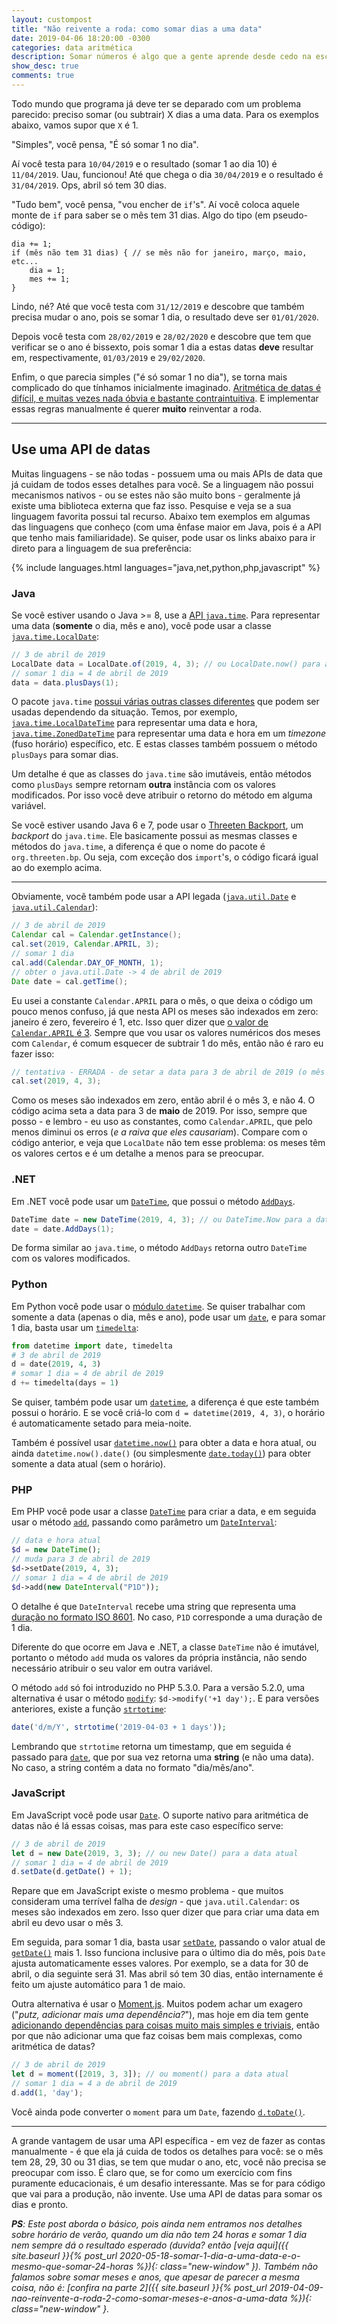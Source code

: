 ```yaml
---
layout: custompost
title: "Não reivente a roda: como somar dias a uma data"
date: 2019-04-06 18:20:00 -0300
categories: data aritmética
description: Somar números é algo que a gente aprende desde cedo na escola e é uma das operações matemáticas mais fáceis que existem. E quando precisamos fazer um programa que soma dias a uma data, achamos que será igualmente fácil. Mas a aritmética de datas esconde várias armadilhas...
show_desc: true
comments: true
---
```


Todo mundo que programa já deve ter se deparado com um problema parecido: preciso somar (ou subtrair) X dias a uma data. Para os exemplos abaixo, vamos supor que `X` é 1.

"Simples", você pensa, "É só somar 1 no dia".

Aí você testa para `10/04/2019` e o resultado (somar 1 ao dia 10) é `11/04/2019`. Uau, funcionou! Até que chega o dia `30/04/2019` e o resultado é `31/04/2019`. Ops, abril só tem 30 dias.

"Tudo bem", você pensa, "vou encher de `if`'s". Aí você coloca aquele monte de `if` para saber se o mês tem 31 dias. Algo do tipo (em pseudo-código):

```
dia += 1;
if (mês não tem 31 dias) { // se mês não for janeiro, março, maio, etc...
    dia = 1;
    mes += 1;
}
```

Lindo, né? Até que você testa com `31/12/2019` e descobre que também precisa mudar o ano, pois se somar 1 dia, o resultado deve ser `01/01/2020`.

Depois você testa com `28/02/2019` e `28/02/2020` e descobre que tem que verificar se o ano é bissexto, pois somar 1 dia a estas datas **deve** resultar em, respectivamente, `01/03/2019` e `29/02/2020`.

Enfim, o que parecia simples ("é só somar 1 no dia"), se torna mais complicado do que tínhamos inicialmente imaginado. [Aritmética de datas é difícil, e muitas vezes nada óbvia e bastante contraintuitiva](https://codeblog.jonskeet.uk/2010/12/01/the-joys-of-date-time-arithmetic/). E implementar essas regras manualmente é querer **muito** reinventar a roda.

---
## Use uma API de datas

Muitas linguagens - se não todas - possuem uma ou mais APIs de data que já cuidam de todos esses detalhes para você. Se a linguagem não possui mecanismos nativos - ou se estes não são muito bons - geralmente já existe uma biblioteca externa que faz isso. Pesquise e veja se a sua linguagem favorita possui tal recurso. Abaixo tem exemplos em algumas das linguagens que conheço (com uma ênfase maior em Java, pois é a API que tenho mais familiaridade). Se quiser, pode usar os links abaixo para ir direto para a linguagem de sua preferência:

{% include languages.html languages="java,net,python,php,javascript" %}

### Java

Se você estiver usando o Java >= 8, use a [API `java.time`](https://docs.oracle.com/javase/8/docs/api/java/time/package-summary.html). Para representar uma data (**somente** o dia, mês e ano), você pode usar a classe [`java.time.LocalDate`](https://docs.oracle.com/javase/8/docs/api/java/time/LocalDate.html):

```java
// 3 de abril de 2019
LocalDate data = LocalDate.of(2019, 4, 3); // ou LocalDate.now() para a data atual
// somar 1 dia = 4 de abril de 2019
data = data.plusDays(1);
```

O pacote `java.time` [possui várias outras classes diferentes](https://docs.oracle.com/javase/tutorial/datetime/iso/overview.html) que podem ser usadas dependendo da situação. Temos, por exemplo, [`java.time.LocalDateTime`](https://docs.oracle.com/javase/8/docs/api/java/time/LocalDateTime.html) para representar uma data e hora, [`java.time.ZonedDateTime`](https://docs.oracle.com/javase/8/docs/api/java/time/ZonedDateTime.html) para representar uma data e hora em um *timezone* (fuso horário) específico, etc. E estas classes também possuem o método `plusDays` para somar dias.

Um detalhe é que as classes do `java.time` são imutáveis, então métodos como `plusDays` sempre retornam **outra** instância com os valores modificados. Por isso você deve atribuir o retorno do método em alguma variável.

Se você estiver usando Java 6 e 7, pode usar o [Threeten Backport](https://www.threeten.org/threetenbp/), um *backport* do `java.time`. Ele basicamente possui as mesmas classes e métodos do `java.time`, a diferença é que o nome do pacote é `org.threeten.bp`. Ou seja, com exceção dos `import`'s, o código ficará igual ao do exemplo acima.

---
Obviamente, você também pode usar a API legada ([`java.util.Date`](https://docs.oracle.com/javase/8/docs/api/java/util/Date.html) e [`java.util.Calendar`](https://docs.oracle.com/javase/8/docs/api/java/util/Calendar.html)):

```java
// 3 de abril de 2019
Calendar cal = Calendar.getInstance();
cal.set(2019, Calendar.APRIL, 3);
// somar 1 dia
cal.add(Calendar.DAY_OF_MONTH, 1);
// obter o java.util.Date -> 4 de abril de 2019
Date date = cal.getTime();
```

Eu usei a constante `Calendar.APRIL` para o mês, o que deixa o código um pouco menos confuso, já que nesta API os meses são indexados em zero: janeiro é zero, fevereiro é 1, etc. Isso quer dizer que [o valor de `Calendar.APRIL` é 3](https://docs.oracle.com/javase/8/docs/api/constant-values.html#java.util.Calendar.APRIL). Sempre que vou usar os valores numéricos dos meses com `Calendar`, é comum esquecer de subtrair 1 do mês, então não é raro eu fazer isso:

```java
// tentativa - ERRADA - de setar a data para 3 de abril de 2019 (o mês deve ser 3 e não 4)
cal.set(2019, 4, 3);
```

Como os meses são indexados em zero, então abril é o mês 3, e não 4. O código acima seta a data para 3 de **maio** de 2019. Por isso, sempre que posso - e lembro - eu uso as constantes, como `Calendar.APRIL`, que pelo menos diminui os erros (*e a raiva que eles causariam*). Compare com o código anterior, e veja que `LocalDate` não tem esse problema: os meses têm os valores certos e é um detalhe a menos para se preocupar.

### .NET

Em .NET você pode usar um [`DateTime`](https://docs.microsoft.com/pt-br/dotnet/api/system.datetime?view=netframework-4.7.2), que possui o método [`AddDays`](https://docs.microsoft.com/pt-br/dotnet/api/system.datetime.adddays?view=netframework-4.7.2).

```c#
DateTime date = new DateTime(2019, 4, 3); // ou DateTime.Now para a data atual
date = date.AddDays(1);
```

De forma similar ao `java.time`, o método `AddDays` retorna outro `DateTime` com os valores modificados.

### Python

Em Python você pode usar o [módulo `datetime`](https://docs.python.org/3/library/datetime.html). Se quiser trabalhar com somente a data (apenas o dia, mês e ano), pode usar um [`date`](https://docs.python.org/3/library/datetime.html#date-objects), e para somar 1 dia, basta usar um [`timedelta`](https://docs.python.org/3/library/datetime.html#timedelta-objects):

```python
from datetime import date, timedelta
# 3 de abril de 2019
d = date(2019, 4, 3)
# somar 1 dia = 4 de abril de 2019
d += timedelta(days = 1)
```

Se quiser, também pode usar um [`datetime`](https://docs.python.org/3/library/datetime.html#datetime-objects), a diferença é que este também possui o horário. E se você criá-lo com `d = datetime(2019, 4, 3)`, o horário é automaticamente setado para meia-noite.

Também é possível usar [`datetime.now()`](https://docs.python.org/3/library/datetime.html#datetime.datetime.now) para obter a data e hora atual, ou ainda `datetime.now().date()` (ou simplesmente [`date.today()`](https://docs.python.org/3/library/datetime.html#datetime.date.today)) para obter somente a data atual (sem o horário).

### PHP

Em PHP você pode usar a classe [`DateTime`](https://www.php.net/manual/pt_BR/class.datetime.php) para criar a data, e em seguida usar o método [`add`](https://www.php.net/manual/pt_BR/datetime.add.php), passando como parâmetro um [`DateInterval`](https://www.php.net/manual/pt_BR/dateinterval.construct.php):

```php
// data e hora atual
$d = new DateTime();
// muda para 3 de abril de 2019
$d->setDate(2019, 4, 3);
// somar 1 dia = 4 de abril de 2019
$d->add(new DateInterval("P1D"));
```

O detalhe é que `DateInterval` recebe uma string que representa uma [duração no formato ISO 8601](https://en.wikipedia.org/wiki/ISO_8601#Durations). No caso, `P1D` corresponde a uma duração de 1 dia.

Diferente do que ocorre em Java e .NET, a classe `DateTime` não é imutável, portanto o método `add` muda os valores da própria instância, não sendo necessário atribuir o seu valor em outra variável.

O método `add` só foi introduzido no PHP 5.3.0. Para a versão 5.2.0, uma alternativa é usar o método [`modify`](https://www.php.net/manual/en/datetime.modify.php): `$d->modify('+1 day');`. E para versões anteriores, existe a função [`strtotime`](https://www.php.net/manual/en/function.strtotime.php):

```php
date('d/m/Y', strtotime('2019-04-03 + 1 days'));
```

Lembrando que `strtotime` retorna um timestamp, que em seguida é passado para [`date`](https://www.php.net/manual/en/function.date.php), que por sua vez retorna uma **string** (e não uma data). No caso, a string contém a data no formato "dia/mês/ano".

### JavaScript

Em JavaScript você pode usar [`Date`](https://developer.mozilla.org/en-US/docs/Web/JavaScript/Reference/Global_Objects/Date). O suporte nativo para aritmética de datas não é lá essas coisas, mas para este caso específico serve:

```javascript
// 3 de abril de 2019
let d = new Date(2019, 3, 3); // ou new Date() para a data atual
// somar 1 dia = 4 de abril de 2019
d.setDate(d.getDate() + 1);
```

Repare que em JavaScript existe o mesmo problema - que muitos consideram uma terrível falha de *design* - que `java.util.Calendar`: os meses são indexados em zero. Isso quer dizer que para criar uma data em abril eu devo usar o mês 3.

Em seguida, para somar 1 dia, basta usar [`setDate`](https://developer.mozilla.org/en-US/docs/Web/JavaScript/Reference/Global_Objects/Date/setDate), passando o valor atual de [`getDate()`](https://developer.mozilla.org/en-US/docs/Web/JavaScript/Reference/Global_Objects/Date/getDate) mais 1. Isso funciona inclusive para o último dia do mês, pois `Date` ajusta automaticamente esses valores. Por exemplo, se a data for 30 de abril, o dia seguinte será 31. Mas abril só tem 30 dias, então internamente é feito um ajuste automático para 1 de maio.

Outra alternativa é usar o [Moment.js](https://momentjs.com). Muitos podem achar um exagero ("_putz, adicionar mais uma dependência?_"), mas hoje em dia tem gente [adicionando dependências para coisas muito mais simples e triviais](https://www.davidhaney.io/npm-left-pad-have-we-forgotten-how-to-program/), então por que não adicionar uma que faz coisas bem mais complexas, como aritmética de datas?

```javascript
// 3 de abril de 2019
let d = moment([2019, 3, 3]); // ou moment() para a data atual
// somar 1 dia = 4 a de abril de 2019
d.add(1, 'day');
```

Você ainda pode converter o `moment` para um `Date`, fazendo [`d.toDate()`](https://momentjs.com/docs/#/displaying/as-javascript-date/).

---

A grande vantagem de usar uma API específica - em vez de fazer as contas manualmente - é que ela já cuida de todos os detalhes para você: se o mês tem 28, 29, 30 ou 31 dias, se tem que mudar o ano, etc, você não precisa se preocupar com isso. É claro que, se for como um exercício com fins puramente educacionais, é um desafio interessante. Mas se for para código que vai para a produção, não invente. Use uma API de datas para somar os dias e pronto.

_**PS**: Este post aborda o básico, pois ainda nem entramos nos detalhes sobre horário de verão, quando um dia não tem 24 horas e somar 1 dia nem sempre dá o resultado esperado (duvida? então [veja aqui]({{ site.baseurl }}{% post_url 2020-05-18-somar-1-dia-a-uma-data-e-o-mesmo-que-somar-24-horas %}){: class="new-window" }). Também não falamos sobre somar meses e anos, que apesar de parecer a mesma coisa, não é: [confira na parte 2]({{ site.baseurl }}{% post_url 2019-04-09-nao-reinvente-a-roda-2-como-somar-meses-e-anos-a-uma-data %}){: class="new-window" }._
